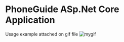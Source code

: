 # PhoneGuide ASp.Net Core Application
Usage example attached on gif file
![mygif](https://github.com/Drakula617/PhoneGuide/blob/master/2023-06-06-17-07-06-_online-video-cutter.com_.gif)


